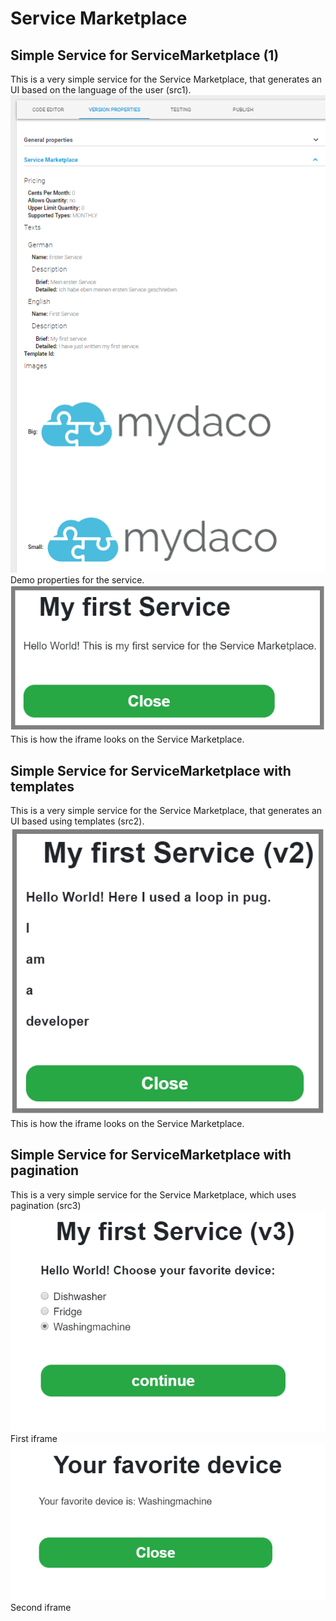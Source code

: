 # Service Marketplace

## Simple Service for ServiceMarketplace (1)

This is a very simple service for the Service Marketplace, that generates an UI based on the language of the user (src1).\
![](images/properties_1.png?raw=true)\
Demo properties for the service.\
![](images/iframe_1.png?raw=true)\
This is how the iframe looks on the Service Marketplace.

## Simple Service for ServiceMarketplace with templates

This is a very simple service for the Service Marketplace, that generates an UI based using templates (src2).\
![](images/iframe_2.png?raw=true)\
This is how the iframe looks on the Service Marketplace.

## Simple Service for ServiceMarketplace with pagination

This is a very simple service for the Service Marketplace, which uses pagination (src3) \
![](images/iframe_3_1.png?raw=true)\
First iframe\
![](images/iframe_3_2.png?raw=true)\
Second iframe
